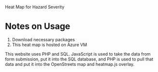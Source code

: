 Heat Map for Hazard Severity

# Notes on Usage
1. Download necessary packages
2. This heat map is hosted on Azure VM

This website uses PHP and SQL. JavaScript is used to take the data from form submission, put it into the SQL database, and PHP is used to pull that data and put it into the OpenStreets map and heatmap.js overlay. 
